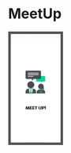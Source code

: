 # MeetUp
<html>
  <head>
  <style>
  img {
    border: 5px solid #555;
  }
  </style>
  </head>
  <body>
<img src="https://github.com/OmkarMGhanekar/MeetUp/blob/master/page-1.jpg" width=20%, height= 20%/></body>
</html>
